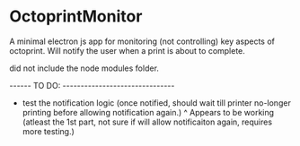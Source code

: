 # OctoprintMonitor
A minimal electron js app for monitoring (not controlling) key aspects of octoprint. Will notify the user when a print is about to complete.

did not include the node modules folder.

------ TO DO: -------------------------------

 - test the notification logic (once notified, should wait till printer no-longer printing before allowing notification again.)
 ^ Appears to be working (atleast the 1st part, not sure if will allow notificaiton again, requires more testing.)

